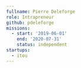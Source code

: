 ```yaml
---
fullname: Pierre Deleforge
role: Intrapreneur
github: pdeleforge
missions:
  - start: '2019-06-01'
    end: '2020-07-31'
    status: independent
startups:
  - itou
---
```

